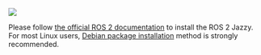![](/assets/images/platform/openmanipulator_p/logo_ros.png)

Please follow [the official ROS 2 documentation](https://docs.ros.org/en/jazzy/Installation.html) to install the ROS 2 Jazzy.  
For most Linux users, [Debian package installation](https://docs.ros.org/en/jazzy/Installation/Ubuntu-Install-Debians.html) method is strongly recommended.